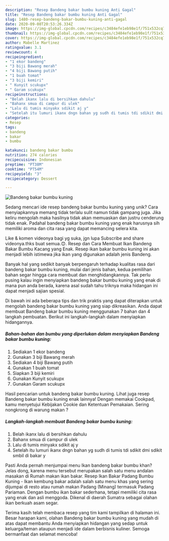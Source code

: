 ```yaml
---
description: "Resep Bandeng bakar bumbu kuning Anti Gagal"
title: "Resep Bandeng bakar bumbu kuning Anti Gagal"
slug: 1480-resep-bandeng-bakar-bumbu-kuning-anti-gagal
date: 2020-09-08T20:53:26.334Z
image: https://img-global.cpcdn.com/recipes/c3484efe1eb98e1f/751x532cq70/bandeng-bakar-bumbu-kuning-foto-resep-utama.jpg
thumbnail: https://img-global.cpcdn.com/recipes/c3484efe1eb98e1f/751x532cq70/bandeng-bakar-bumbu-kuning-foto-resep-utama.jpg
cover: https://img-global.cpcdn.com/recipes/c3484efe1eb98e1f/751x532cq70/bandeng-bakar-bumbu-kuning-foto-resep-utama.jpg
author: Mabelle Martinez
ratingvalue: 3.1
reviewcount: 4
recipeingredient:
- "1 ekor bandeng"
- "3 biji Bawang merah"
- "4 biji Bawang putih"
- "1 buah tomat"
- "3 biji kemiri"
- " Kunyit scukupx"
- " Garam scukupx"
recipeinstructions:
- "Belah ikanx lalu di bersihkan dahulu"
- "Bahanx smua di campur di ulek"
- "Lalu di tumis minyakx sdikit aj y"
- "Setelah itu lumuri ikanx dngn bahan yg sudh di tumis tdi sdikit dmi sdikit smbil di bakar y"
categories:
- Resep
tags:
- bandeng
- bakar
- bumbu

katakunci: bandeng bakar bumbu 
nutrition: 274 calories
recipecuisine: Indonesian
preptime: "PT38M"
cooktime: "PT54M"
recipeyield: "3"
recipecategory: Dessert

---
```



![Bandeng bakar bumbu kuning](https://img-global.cpcdn.com/recipes/c3484efe1eb98e1f/751x532cq70/bandeng-bakar-bumbu-kuning-foto-resep-utama.jpg)

Sedang mencari ide resep bandeng bakar bumbu kuning yang unik? Cara menyiapkannya memang tidak terlalu sulit namun tidak gampang juga. Jika keliru mengolah maka hasilnya tidak akan memuaskan dan justru cenderung tidak enak. Padahal bandeng bakar bumbu kuning yang enak harusnya sih memiliki aroma dan cita rasa yang dapat memancing selera kita.

Like &amp; komen videonya bagi yg suka, jgn lupa Subscribe and share videonya.thks buat semua.😊. Resep dan Cara Membuat Ikan Bandeng Bakar Bumbu Kacang yang Enak. Resep ikan bakar bumbu kuning ini akan menjadi lebih istimewa jika ikan yang digunakan adalah jenis Bandeng.

Banyak hal yang sedikit banyak berpengaruh terhadap kualitas rasa dari bandeng bakar bumbu kuning, mulai dari jenis bahan, kedua pemilihan bahan segar hingga cara membuat dan menghidangkannya. Tak perlu pusing kalau ingin menyiapkan bandeng bakar bumbu kuning yang enak di mana pun anda berada, karena asal sudah tahu triknya maka hidangan ini dapat menjadi sajian spesial.


Di bawah ini ada beberapa tips dan trik praktis yang dapat diterapkan untuk mengolah bandeng bakar bumbu kuning yang siap dikreasikan. Anda dapat membuat Bandeng bakar bumbu kuning menggunakan 7 bahan dan 4 langkah pembuatan. Berikut ini langkah-langkah dalam menyiapkan hidangannya.

<!--inarticleads1-->

##### Bahan-bahan dan bumbu yang diperlukan dalam menyiapkan Bandeng bakar bumbu kuning:

1. Sediakan 1 ekor bandeng
1. Gunakan 3 biji Bawang merah
1. Sediakan 4 biji Bawang putih
1. Gunakan 1 buah tomat
1. Siapkan 3 biji kemiri
1. Gunakan  Kunyit scukupx
1. Gunakan  Garam scukupx


Hasil pencarian untuk bandeng bakar bumbu kuning. Lihat juga resep Bandeng bakar bumbu kuning enak lainnya! Dengan memakai Cookpad, kamu menyetujui Kebijakan Cookie dan Ketentuan Pemakaian. Sering nongkrong di warung makan ? 

<!--inarticleads2-->

##### Langkah-langkah membuat Bandeng bakar bumbu kuning:

1. Belah ikanx lalu di bersihkan dahulu
1. Bahanx smua di campur di ulek
1. Lalu di tumis minyakx sdikit aj y
1. Setelah itu lumuri ikanx dngn bahan yg sudh di tumis tdi sdikit dmi sdikit smbil di bakar y


Pasti Anda pernah menjumpai menu Ikan bandeng bakar bumbu khan? Jelas dong, karena menu tersebut merupakan salah satu menu andalan masakan di Rumah makan ikan bakar. Resep Ikan Bakar Padang Bumbu Kuning - Ikan kembung bakar adalah salah satu menu khas yang sering dijumpai di resto atau rumah makan Padang (Minang) termasuk Padang Pariaman. Dengan bumbu ikan bakar sederhana, tetapi memiliki cita rasa yang enak dan asli menggoda. Dikenal di daerah Sumatra sebagai olahan ikan berkuah asam segar. 

Terima kasih telah membaca resep yang tim kami tampilkan di halaman ini. Besar harapan kami, olahan Bandeng bakar bumbu kuning yang mudah di atas dapat membantu Anda menyiapkan hidangan yang sedap untuk keluarga/teman ataupun menjadi ide dalam berbisnis kuliner. Semoga bermanfaat dan selamat mencoba!
